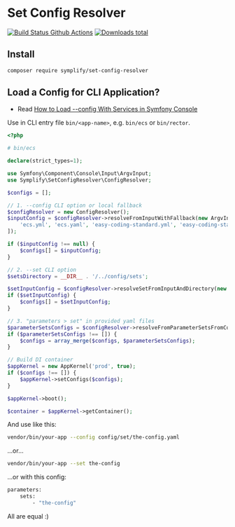 # Set Config Resolver

[![Build Status Github Actions](https://img.shields.io/github/workflow/status/symplify/set-config-resolver/Code_Checks?style=flat-square)](https://github.com/symplify/set-config-resolver/actions)
[![Downloads total](https://img.shields.io/packagist/dt/symplify/set-config-resolver.svg?style=flat-square)](https://packagist.org/packages/symplify/set-config-resolver/stats)

## Install

```bash
composer require symplify/set-config-resolver
```

## Load a Config for CLI Application?

- Read [How to Load --config With Services in Symfony Console](https://www.tomasvotruba.com/blog/2018/05/14/how-to-load-config-with-services-in-symfony-console/#code-argvinput-code-to-the-rescue)

Use in CLI entry file `bin/<app-name>`, e.g. `bin/ecs` or `bin/rector`.

```php
<?php

# bin/ecs

declare(strict_types=1);

use Symfony\Component\Console\Input\ArgvInput;
use Symplify\SetConfigResolver\ConfigResolver;

$configs = [];

// 1. --config CLI option or local fallback
$configResolver = new ConfigResolver();
$inputConfig = $configResolver->resolveFromInputWithFallback(new ArgvInput(), [
    'ecs.yml', 'ecs.yaml', 'easy-coding-standard.yml', 'easy-coding-standard.yaml',
]);

if ($inputConfig !== null) {
    $configs[] = $inputConfig;
}

// 2. --set CLI option
$setsDirectory = __DIR__ . '/../config/sets';

$setInputConfig = $configResolver->resolveSetFromInputAndDirectory(new ArgvInput(), $setsDirectory);
if ($setInputConfig) {
    $configs[] = $setInputConfig;
}

// 3. "parameters > set" in provided yaml files
$parameterSetsConfigs = $configResolver->resolveFromParameterSetsFromConfigFiles($configs, $setsDirectory);
if ($parameterSetsConfigs !== []) {
    $configs = array_merge($configs, $parameterSetsConfigs);
}

// Build DI container
$appKernel = new AppKernel('prod', true);
if ($configs !== []) {
    $appKernel->setConfigs($configs);
}

$appKernel->boot();

$container = $appKernel->getContainer();
```

And use like this:

```bash
vendor/bin/your-app --config config/set/the-config.yaml
```

...or...

```bash
vendor/bin/your-app --set the-config
```

...or with this config:

```bash
parameters:
    sets:
        - "the-config"
```

All are equal :)